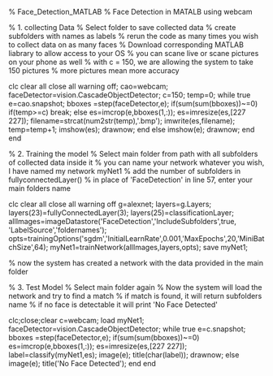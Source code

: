 % Face_Detection_MATLAB
% Face Detection in MATALB using webcam 


% 1. collecting Data 
% Select folder to save collected data
% create subfolders with names as labels
% rerun the code as many times you wish to collect data on as many faces 
% Download corresponding MATLAB liabrary to allow access to your OS 
% you can scane live or scane pictures on your phone as well 
% with c = 150, we are allowing the system to take 150 pictures 
% more pictures mean more accuracy 

clc
clear all
close all
warning off;
cao=webcam;
faceDetector=vision.CascadeObjectDetector;
c=150;
temp=0;
while true
    e=cao.snapshot;
    bboxes =step(faceDetector,e);
    if(sum(sum(bboxes))~=0)
    if(temp>=c)
        break;
    else
    es=imcrop(e,bboxes(1,:));
    es=imresize(es,[227 227]);
    filename=strcat(num2str(temp),'.bmp');
    imwrite(es,filename);
    temp=temp+1;
    imshow(es);
    drawnow;
    end
    else
        imshow(e);
        drawnow;
    end
end

% 2. Training the model
% Select main folder from path with all subfolders of collected data inside it 
% you can name your network whatever you wish, I have named my network myNet1 
% add the number of subfolders in fullyconnectedLayer()
% in place of 'FaceDetection' in line 57, enter your main folders name 

clc
clear all
close all
warning off
g=alexnet;
layers=g.Layers;
layers(23)=fullyConnectedLayer(3);
layers(25)=classificationLayer;
allImages=imageDatastore('FaceDetection','IncludeSubfolders',true, 'LabelSource','foldernames');
opts=trainingOptions('sgdm','InitialLearnRate',0.001,'MaxEpochs',20,'MiniBatchSize',64);
myNet1=trainNetwork(allImages,layers,opts);
save myNet1;

% now the system has created a network with the data provided in the main folder 


% 3. Test Model
% Select main folder again 
% Now the system will load the network and try to find a match
% if match is found, it will return subfolders name 
% if no face is detectable it will print 'No Face Detected' 


clc;close;clear
c=webcam;
load myNet1;
faceDetector=vision.CascadeObjectDetector;
while true
    e=c.snapshot;
    bboxes =step(faceDetector,e);
    if(sum(sum(bboxes))~=0)
     es=imcrop(e,bboxes(1,:));
    es=imresize(es,[227 227]);
    label=classify(myNet1,es);
    image(e);
    title(char(label));
    drawnow;
    else
        image(e);
        title('No Face Detected');
    end
end

